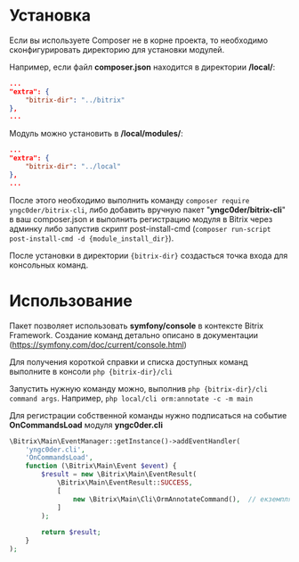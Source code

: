 # Установка
Если вы используете Composer не в корне проекта, то необходимо сконфигурировать 
директорию для установки модулей.

Например, если файл **composer.json** находится в директории **/local/**:
```json
...
"extra": {
    "bitrix-dir": "../bitrix"
},
...
```

Модуль можно установить в **/local/modules/**:
```json
...
"extra": {
    "bitrix-dir": "../local"
},
...
```

После этого необходимо выполнить команду `composer require yngc0der/bitrix-cli`, 
либо добавить вручную пакет "**yngc0der/bitrix-cli**" в ваш composer.json
и выполнить регистрацию модуля в Bitrix через админку либо запустив скрипт post-install-cmd 
(`composer run-script post-install-cmd -d {module_install_dir}`).

После установки в директории `{bitrix-dir}` создасться точка входа для консольных команд.

# Использование
Пакет позволяет использовать **symfony/console** в контексте Bitrix Framework. 
Создание команд детально описано в документации (https://symfony.com/doc/current/console.html)

Для получения короткой справки и списка доступных команд выполните в консоли
`php {bitrix-dir}/cli`

Запустить нужную команду можно, выполнив
`php {bitrix-dir}/cli command args`. Например, `php local/cli orm:annotate -c -m main`

Для регистрации собственной команды нужно подписаться на событие **OnCommandsLoad** 
модуля **yngc0der.cli**
```php
\Bitrix\Main\EventManager::getInstance()->addEventHandler(
    'yngc0der.cli',
    'OnCommandsLoad',
    function (\Bitrix\Main\Event $event) {
        $result = new \Bitrix\Main\EventResult(
            \Bitrix\Main\EventResult::SUCCESS,
            [
                new \Bitrix\Main\Cli\OrmAnnotateCommand(),  // екземпляр класса Symfony\Component\Console\Command\Command
            ]
        );
        
        return $result;
    }
);
```
